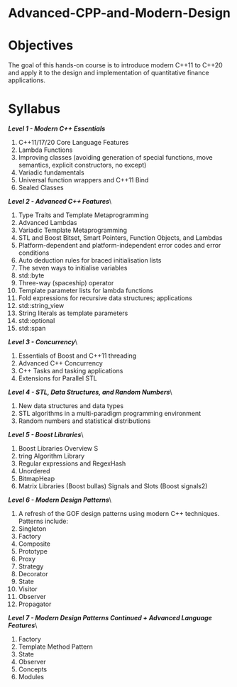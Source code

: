 # Advanced-CPP-and-Modern-Design

# Objectives
The goal of this hands-on course is to introduce modern C++11 to C++20 and apply it to the design
and implementation of quantitative finance applications.

# Syllabus
***Level 1 - Modern C++ Essentials***
1. C++11/17/20 Core Language Features
2. Lambda Functions
2. Improving classes (avoiding generation of special functions, move semantics,
   explicit constructors, no except) 
3. Variadic fundamentals
4. Universal function wrappers and C++11 Bind 
5. Sealed Classes

***Level 2 - Advanced C++ Features***\
1. Type Traits and Template Metaprogramming
2. Advanced Lambdas
3. Variadic Template Metaprogramming
4. STL and Boost Bitset, Smart Pointers, Function Objects, and Lambdas
5. Platform-dependent and platform-independent error codes and error conditions
7. Auto deduction rules for braced initialisation lists 
8. The seven ways to initialise variables 
9. std::byte 
10. Three-way (spaceship) operator 
11. Template parameter lists for lambda functions 
12. Fold expressions for recursive data structures; applications 
13. std::string_view 
14. String literals as template parameters 
15. std::optional 
16. std::span

***Level 3 - Concurrency***\
1. Essentials of Boost and C++11 threading 
2. Advanced C++ Concurrency 
3. C++ Tasks and tasking applications 
4. Extensions for Parallel STL

***Level 4 - STL, Data Structures, and Random Numbers***\
1. New data structures and data types 
2. STL algorithms in a multi-paradigm programming environment 
3. Random numbers and statistical distributions

***Level 5 - Boost Libraries***\
1. Boost Libraries Overview S
2. tring Algorithm Library 
3. Regular expressions and RegexHash 
4. Unordered 
5. BitmapHeap 
6. Matrix Libraries (Boost bullas) Signals and Slots (Boost signals2)

***Level 6 - Modern Design Patterns***\
1. A refresh of the GOF design patterns using modern C++ techniques. Patterns include:
2. Singleton
3. Factory
3. Composite
4. Prototype
5. Proxy
6. Strategy
7. Decorator
8. State
9. Visitor
10. Observer
11. Propagator

***Level 7 - Modern Design Patterns Continued + Advanced Language Features***\
1. Factory
2. Template Method Pattern
3. State
4. Observer
5. Concepts
6. Modules